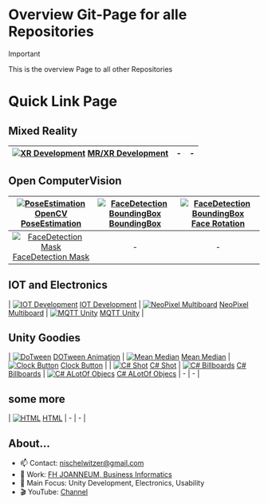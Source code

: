 # Overview Git-Page for alle Repositories

> [!IMPORTANT]  
> This is the overview Page to all other Repositories

# Quick Link Page

## Mixed Reality

|  [![XR Development](./pics/xr_development.png)](../../../MixedReality_DevUnity) [MR/XR Development](https://github.com/nischelwitzer/MixedReality_DevUnity) | - | - |
|:---:| :---:| :---:|

## Open ComputerVision

| [![PoseEstimation](./pics/poseEstimation.png)](https://github.com/nischelwitzer/OCV-BodyPose-Tools) [OpenCV PoseEstimation](../../../OCV-BodyPose-Tools) | [![FaceDetection BoundingBox](./pics/faceDetection.png)](../../../OCV-face68-FaceMask) [BoundingBox](../../../OCV-face68-2DOF-Rotation) | [![FaceDetection BoundingBox](./pics/faceDetection.png)](../../../OCV-face68-2DOF-Rotation) [Face Rotation](../../../OCV-face68-2DOF-Rotation) |
|:---:| :---:| :---:|
| [![FaceDetection Mask](./pics/faceDetection.png)](../../../OCV-face68-FaceMask) [FaceDetection Mask](../../../OCV-face68-FaceMask) | -  | - |

## IOT and Electronics

| [![IOT Development](./pics/iot_master.png)](../../../IOT-Master) [IOT Development](https://github.com/nischelwitzer/IOT-Master) |  [![NeoPixel Multiboard](./pics/code.png)](../../../Grove-NeoPixel-Multiboard) [NeoPixel Multiboard](../../../Grove-NeoPixel-Multiboard) | [![MQTT Unity](./pics/mqtt_unity.png)](../../../MQTT2Unity) [MQTT Unity](../../../MQTT2Unity)  |

## Unity Goodies

|  [![DoTween](./pics/dotween.png)](../../../DoTweenShow) [DOTween Animation](../../../DoTweenShow) |  [![Mean Median](./pics/mean_median.png)](../../../Calc_MeanMedian) [Mean Median](../../../Calc_MeanMedian) | [![Clock Button](./pics/code.png)](../../../ClockButton) [Clock Button](../../../ClockButton) |
|  [![C# Shot](./pics/code.png)](../../../Cannon_MoveShot) [C# Shot](../../../Cannon_MoveShot ) | [![C# Billboards](./pics/code.png)](../../../Billboard_Modes) [C# Billboards](../../../Billboard_Modes) |  [![C# ALotOf Objecs](./pics/code.png)](../../../MultiObjects_XYZ) [C# ALotOf Objecs](../../../MultiObjects_XYZ) |  - | - |

## some more 

| [![HTML](./pics/code.png)](../../../HTML-CSS-Lecture-Basics) [HTML](../../../HTML-CSS-Lecture-Basics) | - | - |

## About...

* 📫 Contact: nischelwitzer@gmail.com 
* 👥 Work: [FH JOANNEUM, Business Informatics](https://www.fh-joanneum.at/hochschule/person/alexander-nischelwitzer/)
* 🙌 Main Focus: Unity Development, Electronics, Usability
* 🎬 YouTube: [Channel](https://www.youtube.com/@AlexanderKNischelwitzer)
